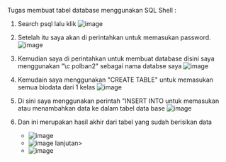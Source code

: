 Tugas membuat tabel database menggunakan SQL Shell : 

  1. Search psql lalu klik
     ![image](https://github.com/kelssinuor/pertemuan2-basis-data/assets/148309493/b5d80b6f-096d-4af5-97b7-0730de387c1d)

  2. Setelah itu saya akan di perintahkan untuk memasukan password.
     ![image](https://github.com/kelssinuor/pertemuan2-basis-data/assets/148309493/c53693af-c591-412d-81c6-7ef04b292bb3)

  3. Kemudian saya di perintahkan untuk membuat database disini saya menggunakan "\c polban2" sebagai nama databse saya
     ![image](https://github.com/kelssinuor/pertemuan2-basis-data/assets/148309493/7958d89b-fdf2-4d0b-b23e-585d33219201)

  4. Kemudain saya menggunakan "CREATE TABLE" untuk memasukan semua biodata dari 1 kelas
     ![image](https://github.com/kelssinuor/pertemuan2-basis-data/assets/148309493/9dcd858d-16c9-4865-8f81-ea128ff5a750)

  5. Di sini saya menggunakan perintah "INSERT INTO untuk memasukan atau menambahkan data ke dalam tabel data base
     ![image](https://github.com/kelssinuor/pertemuan2-basis-data/assets/148309493/6eac932c-9ec9-4ab6-b5dc-979306d50535)

  6. Dan ini merupakan hasil akhir dari tabel yang sudah berisikan data
     - ![image](https://github.com/kelssinuor/pertemuan2-basis-data/assets/148309493/1d416540-80a0-4498-b157-c61ebd327615)
     - ![image](https://github.com/kelssinuor/pertemuan2-basis-data/assets/148309493/228035c7-4a85-4254-aa9b-3d0b90995627) lanjutan>
     - ![image](https://github.com/kelssinuor/pertemuan2-basis-data/assets/148309493/c78939a3-323a-4174-a503-cd9ddd6a4804)



